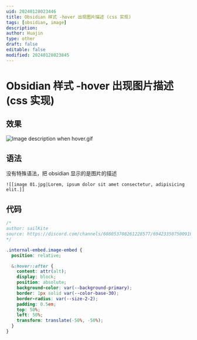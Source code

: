 ```yaml
---
uid: 20240128023446
title: Obsidian 样式 -hover 出现图片描述 (css 实现)
tags: [obsidian, image]
description: 
author: Huajin
type: other
draft: false
editable: false
modified: 20240128023845
---
```


# Obsidian 样式 -hover 出现图片描述 (css 实现)

## 效果

![Image description when hover.gif](https://cdn.pkmer.cn/images/Image%20description%20when%20hover.gif!pkmer)

## 语法

没有特殊语法，把 obsidian 显示的是图片的描述

```
![[image 01.jpg|Lorem, ipsum dolor sit amet consectetur, adipisicing elit.]]
```

## 代码

```css
/*
author: sailKite
source: https://discord.com/channels/686053708261228577/694233507500916796/1169731141813674075
*/

.internal-embed.image-embed {
  position: relative;

  &:hover::after {
    content: attr(alt);
    display: block;
    position: absolute;
    background-color: var(--background-primary);
    border: 1px solid var(--color-base-30);
    border-radius: var(--size-2-2);
    padding: 0.5em;
    top: 50%;
    left: 50%;
    transform: translate(-50%, -50%);
  }
}
```